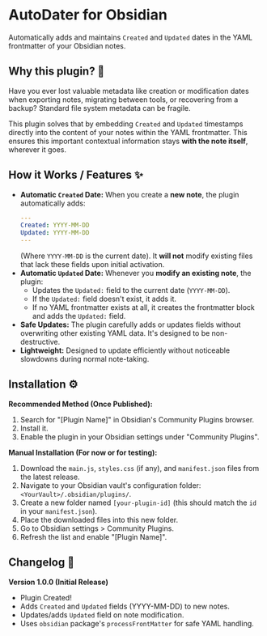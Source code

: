 # AutoDater for Obsidian

Automatically adds and maintains `Created` and `Updated` dates in the YAML frontmatter of your Obsidian notes.

## Why this plugin? 🤔

Have you ever lost valuable metadata like creation or modification dates when exporting notes, migrating between tools, or recovering from a backup? Standard file system metadata can be fragile.

This plugin solves that by embedding `Created` and `Updated` timestamps directly into the content of your notes within the YAML frontmatter. This ensures this important contextual information stays **with the note itself**, wherever it goes.

## How it Works / Features ✨

* **Automatic `Created` Date:** When you create a **new note**, the plugin automatically adds:
    ```yaml
    ---
    Created: YYYY-MM-DD
    Updated: YYYY-MM-DD
    ---
    ```
    (Where `YYYY-MM-DD` is the current date). It **will not** modify existing files that lack these fields upon initial activation.
* **Automatic `Updated` Date:** Whenever you **modify an existing note**, the plugin:
    * Updates the `Updated:` field to the current date (`YYYY-MM-DD`).
    * If the `Updated:` field doesn't exist, it adds it.
    * If no YAML frontmatter exists at all, it creates the frontmatter block and adds the `Updated:` field.
* **Safe Updates:** The plugin carefully adds or updates fields without overwriting other existing YAML data. It's designed to be non-destructive.
* **Lightweight:** Designed to update efficiently without noticeable slowdowns during normal note-taking.

## Installation ⚙️

**Recommended Method (Once Published):**

1.  Search for "[Plugin Name]" in Obsidian's Community Plugins browser.
2.  Install it.
3.  Enable the plugin in your Obsidian settings under "Community Plugins".

**Manual Installation (For now or for testing):**

1.  Download the `main.js`, `styles.css` (if any), and `manifest.json` files from the latest release.
2.  Navigate to your Obsidian vault's configuration folder: `<YourVault>/.obsidian/plugins/`.
3.  Create a new folder named `[your-plugin-id]` (this should match the `id` in your `manifest.json`).
4.  Place the downloaded files into this new folder.
5.  Go to Obsidian settings > Community Plugins.
6.  Refresh the list and enable "[Plugin Name]".

## Changelog 📜

**Version 1.0.0 (Initial Release)**

* Plugin Created!
* Adds `Created` and `Updated` fields (YYYY-MM-DD) to new notes.
* Updates/adds `Updated` field on note modification.
* Uses `obsidian` package's `processFrontMatter` for safe YAML handling.